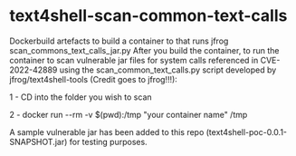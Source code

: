 # text4shell-scan-common-text-calls
Dockerbuild artefacts to build a container to that runs jfrog scan_commons_text_calls_jar.py
After you build the container, to run the container to scan vulnerable jar files for system calls referenced in CVE-2022-42889 using the scan_common_text_calls.py script developed by jfrog/text4shell-tools (Credit goes to jfrog!!!):

1 - CD into the folder you wish to scan

2 - docker run --rm -v $(pwd):/tmp "your container name" /tmp

A sample vulnerable jar has been added to this repo (text4shell-poc-0.0.1-SNAPSHOT.jar) for testing purposes.

